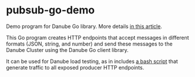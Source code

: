 # pubsub-go-demo

Demo program for Danube Go library. More details [in this article](https://dev-state.com/posts/danube_demo/).

This Go program creates HTTP endpoints that accept messages in different formats (JSON, string, and number) and send these messages to the Danube Cluster using the Danube Go client library.

It can be used for Danube load testing, as in includes [a bash script](script/loop_requests.sh) that generate traffic to all exposed producer HTTP endpoints.
